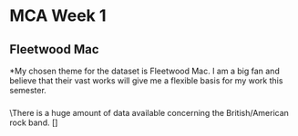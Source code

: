 # MCA Week 1

## Fleetwood Mac

*My chosen theme for the dataset is Fleetwood Mac. I am a big fan and believe that their vast works will give me a flexible basis for my work this semester. 

### 
\There is a huge amount of data available concerning the British/American rock band. [\]
